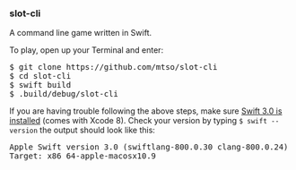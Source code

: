 ### slot-cli

A command line game written in Swift.

To play, open up your Terminal and enter:
<pre>
$ git clone https://github.com/mtso/slot-cli
$ cd slot-cli
$ swift build
$ .build/debug/slot-cli
</pre>

If you are having trouble following the above steps, make sure [Swift 3.0 is installed](https://swift.org/getting-started/) (comes with Xcode 8).
Check your version by typing `$ swift --version` the output should look like this:

<pre>
Apple Swift version 3.0 (swiftlang-800.0.30 clang-800.0.24)
Target: x86_64-apple-macosx10.9
</pre>
